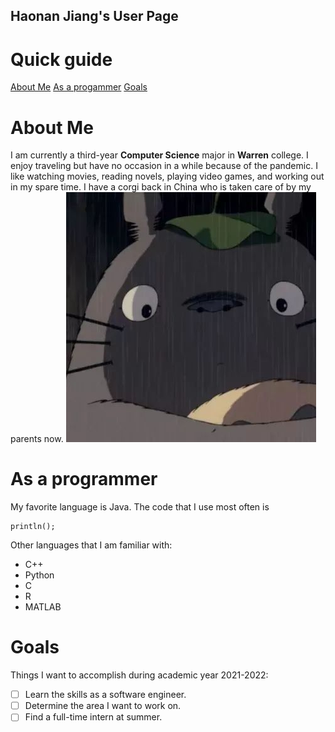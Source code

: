 ## Haonan Jiang's User Page
# Quick guide
[About Me](#About-Me)
[As a progammer](#As-a-programmer)
[Goals](#Goals)
# About Me
I am currently a third-year **Computer Science** major in **Warren** college. I enjoy traveling but have no occasion in a while because of the pandemic. I like watching movies, reading novels, playing video games, and working out in my spare time. I have a corgi back in China who is taken care of by my parents now.
![Image](corgi.jpg)
# As a programmer
My favorite language is Java. The code that I use most often is 
```
println();
```
Other languages that I am familiar with:
- C++
- Python
- C
- R
- MATLAB
# Goals
Things I want to accomplish during academic year 2021-2022:
- [ ] Learn the skills as a software engineer.
- [ ] Determine the area I want to work on.
- [ ] Find a full-time intern at summer.
